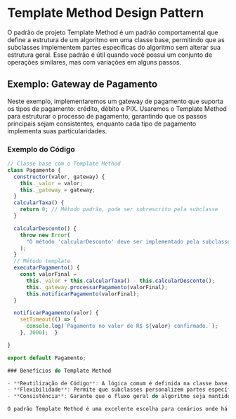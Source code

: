 # Template Method Design Pattern

O padrão de projeto Template Method é um padrão comportamental que define a estrutura de um algoritmo em uma classe base, permitindo que as subclasses implementem partes específicas do algoritmo sem alterar sua estrutura geral. Esse padrão é útil quando você possui um conjunto de operações similares, mas com variações em alguns passos.

## Exemplo: Gateway de Pagamento

Neste exemplo, implementaremos um gateway de pagamento que suporta os tipos de pagamento: crédito, débito e PIX. Usaremos o Template Method para estruturar o processo de pagamento, garantindo que os passos principais sejam consistentes, enquanto cada tipo de pagamento implementa suas particularidades.

### Exemplo do Código

```javascript
// Classe base com o Template Method
class Pagamento {
  constructor(valor, gateway) {
    this._valor = valor;
    this._gateway = gateway;
  }
  calcularTaxa() {
    return 0; // Método padrão, pode ser sobrescrito pela subclasse
  }

  calcularDesconto() {
    throw new Error(
      "O método 'calcularDesconto' deve ser implementado pela subclasse."
    );
  }
  // Método template
  executarPagamento() {
    const valorFinal =
      this._valor + this.calcularTaxa() - this.calcularDesconto();
      this._gateway.processarPagamento(valorFinal);
      this.notificarPagamento(valorFinal);
  }

  notificarPagamento(valor) {
    setTimeout(() => {
      console.log(`Pagamento no valor de R$ ${valor} confirmado.`);
    }, 3000);  }

}

export default Pagamento;

### Benefícios do Template Method

- **Reutilização de Código**: A lógica comum é definida na classe base, evitando duplicação de código.
- **Flexibilidade**: Permite que subclasses personalizem partes específicas do algoritmo.
- **Consistência**: Garante que o fluxo geral do algoritmo seja mantido.

O padrão Template Method é uma excelente escolha para cenários onde há variações em partes específicas de um processo, mas a estrutura geral deve permanecer consistente.